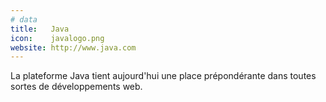 ```yaml
---
# data
title:   Java
icon:    javalogo.png
website: http://www.java.com
---
```

La plateforme Java tient aujourd'hui une place prépondérante dans toutes sortes de développements web.
